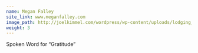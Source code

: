 ```yaml
---
name: Megan Falley
site_link: www.meganfalley.com
image_path: http://joelkimmel.com/wordpress/wp-content/uploads/lodging_portrait.jpg
weight: 3
---
```

Spoken Word for “Gratitude” 
